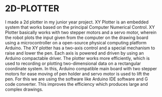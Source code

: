 # 2D-PLOTTER
I made a 2d plotter in my junior year project.
XY Plotter is an embedded system that works based on the principal Computer Numerical Control. XY Plotter basically works with two stepper motors and a servo motor, wherein the robot plots the input given from the computer on the drawing board using a microcontroller on a open-source physical computing platform Arduino. The XY plotter has a two-axis control and a special mechanism to raise and lower the pen. Each axis is powered and driven by using an Arduino compactable driver. The plotter works more efficiently, which is used to recording or plotting two-dimensional data on a rectangular coordinate system. In this, Arduino compatible main board with two stepper motors for ease moving of pen holder and servo motor is used to lift the pen. For this we are using the software like Arduino IDE software and G code converter. This improves the efficiency which produces large and complex drawings.
